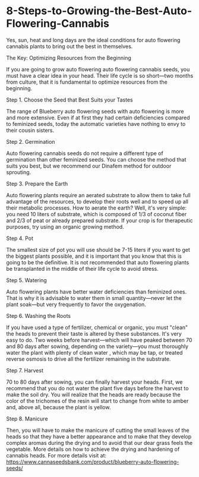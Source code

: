 # 8-Steps-to-Growing-the-Best-Auto-Flowering-Cannabis
Yes, sun, heat and long days are the ideal conditions for auto flowering cannabis plants to bring out the best in themselves.

The Key: Optimizing Resources from the Beginning

If you are going to grow auto flowering auto flowering cannabis seeds, you must have a clear idea in your head. Their life cycle is so short—two months from culture, that it is fundamental to optimize resources from the beginning.

Step 1. Choose the Seed that Best Suits your Tastes

The range of Blueberry auto flowering seeds with auto flowering is more and more extensive. Even if at first they had certain deficiencies compared to feminized seeds, today the automatic varieties have nothing to envy to their cousin sisters.

Step 2. Germination

Auto flowering cannabis seeds do not require a different type of germination than other feminized seeds. You can choose the method that suits you best, but we recommend our Dinafem method for outdoor sprouting. 

Step 3. Prepare the Earth

Auto flowering plants require an aerated substrate to allow them to take full advantage of the resources, to develop their roots well and to speed up all their metabolic processes. How to aerate the earth? Well, it's very simple: you need 10 liters of substrate, which is composed of 1/3 of coconut fiber and 2/3 of peat or already prepared substrate. If your crop is for therapeutic purposes, try using an organic growing method.

Step 4. Pot

The smallest size of pot you will use should be 7-15 liters if you want to get the biggest plants possible, and it is important that you know that this is going to be the definitive. It is not recommended that auto flowering plants be transplanted in the middle of their life cycle to avoid stress.

Step 5. Watering

Auto flowering plants have better water deficiencies than feminized ones. That is why it is advisable to water them in small quantity—never let the plant soak—but very frequently to favor the oxygenation. 

Step 6. Washing the Roots

If you have used a type of fertilizer, chemical or organic, you must "clean" the heads to prevent their taste is altered by these substances. It's very easy to do. Two weeks before harvest—which will have peaked between 70 and 80 days after sowing, depending on the variety—you  must thoroughly water the plant with plenty of clean water , which may be tap, or treated reverse osmosis to drive all the fertilizer remaining in the substrate.

Step 7. Harvest

70 to 80 days after sowing, you can finally harvest your heads. First, we recommend that you do not water the plant five days before the harvest to make the soil dry. You will realize that the heads are ready because the color of the trichomes of the resin will start to change from white to amber and, above all, because the plant is yellow. 

Step 8. Manicure

Then, you will have to make the manicure of cutting the small leaves of the heads so that they have a better appearance and to make that they develop complex aromas during the drying and to avoid that our dear grass feels the vegetable. More details on how to achieve the drying and hardening of cannabis heads. For more details visit at: https://www.cannaseedsbank.com/product/blueberry-auto-flowering-seeds/
